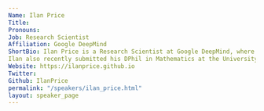 ```yaml
---
Name: Ilan Price
Title: 
Pronouns: 
Job: Research Scientist
Affiliation: Google DeepMind
ShortBio: Ilan Price is a Research Scientist at Google DeepMind, where his current work is focused on using machine learning to advance probabilistic weather forecasting. 
Ilan also recently submitted his DPhil in Mathematics at the University of Oxford, in which he focused his research on sparsity and efficiency in deep learning.
Website: https://ilanprice.github.io
Twitter: 
Github: IlanPrice
permalink: "/speakers/ilan_price.html"
layout: speaker_page
---
```


